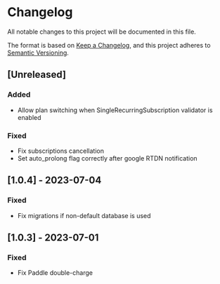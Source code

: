 # Changelog

All notable changes to this project will be documented in this file.

The format is based on [Keep a Changelog](https://keepachangelog.com/en/1.1.0/),
and this project adheres to [Semantic Versioning](https://semver.org/spec/v2.0.0.html).

## [Unreleased]

### Added

- Allow plan switching when SingleRecurringSubscription validator is enabled

### Fixed

- Fix subscriptions cancellation
- Set auto_prolong flag correctly after google RTDN notification

## [1.0.4] - 2023-07-04

### Fixed

- Fix migrations if non-default database is used

## [1.0.3] - 2023-07-01

### Fixed

- Fix Paddle double-charge
